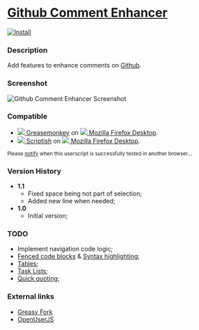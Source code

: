 # [Github Comment Enhancer](https://github.com/jerone/UserScripts/tree/master/Github_Comment_Enhancer)

[![Install](https://raw.github.com/jerone/UserScripts/master/_resources/Install-button.jpg)](https://github.com/jerone/UserScripts/raw/master/Github_Comment_Enhancer/Github_Comment_Enhancer.user.js)

### Description

Add features to enhance comments on [Github](https://github.com).

### Screenshot

![Github Comment Enhancer Screenshot](https://github.com/jerone/UserScripts/raw/master/Github_Comment_Enhancer/screenshot.jpg)

### Compatible

* [![](https://raw.github.com/jerone/UserScripts/master/_resources/Greasemonkey.png) Greasemonkey](https://addons.mozilla.org/firefox/addon/greasemonkey/) on [![](https://raw.github.com/jerone/UserScripts/master/_resources/Firefox.png) Mozilla Firefox Desktop](http://www.mozilla.org/en-US/firefox/fx/#desktop).
* [![](https://raw.github.com/jerone/UserScripts/master/_resources/Scriptish.png) Scriptish](https://addons.mozilla.org/firefox/addon/scriptish/) on [![](https://raw.github.com/jerone/UserScripts/master/_resources/Firefox.png) Mozilla Firefox Desktop](http://www.mozilla.org/en-US/firefox/fx/#desktop).

<sub>Please [notify](https://github.com/jerone/UserScripts/issues/new?title=Userscript%20%3Cname%3E%20%28%3Cversion%3E%29%20also%20works%20in%20%3Cbrowser%3E%20on%20%3Cdesktop/device%3E) when this userscript is successfully tested in another browser...</sub>

### Version History

* **1.1**
    * Fixed space being not part of selection;
    * Added new line when needed;
* **1.0**
    * Initial version;

### TODO

- Implement navigation code logic;
- [Fenced code blocks](https://help.github.com/articles/github-flavored-markdown#fenced-code-blocks) & [Syntax highlighting](https://help.github.com/articles/github-flavored-markdown#syntax-highlighting);
- [Tables](https://help.github.com/articles/github-flavored-markdown#tables);
- [Task Lists](https://help.github.com/articles/writing-on-github#task-lists);
- [Quick quoting](https://help.github.com/articles/writing-on-github#quick-quoting);

### External links

* [Greasy Fork](https://greasyfork.org/scripts/493-github-comment-enhancer)
* [OpenUserJS](https://openuserjs.org/scripts/jerone/httpsgithub.comjeroneUserScripts/Github_Comment_Enhancer)
